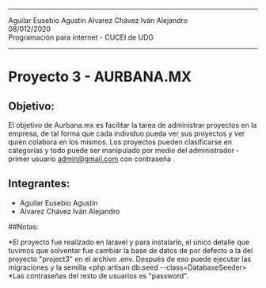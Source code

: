 ***
Aguilar Eusebio Agustín
Alvarez Chávez Iván Alejandro  
08/012/2020  
Programación para internet - CUCEI de UDG
***

# Proyecto 3 - AURBANA.MX

## Objetivo:

El objetivo de Aurbana.mx es facilitar la tarea de administrar proyectos en la empresa, de tal forma que cada individuo
pueda ver sus proyectos y ver quién colabora en los mismos. Los proyectos pueden clasificarse en categorías y todo puede ser
manipulado por medio del administrador - primer usuario <admin@gmail.com> con contraseña <admin>.

## Integrantes:

* Aguilar Eusebio Agustín
* Alvarez Chávez Iván Alejandro  


##Notas:

*El proyecto fue realizado en laravel y para instalarlo, el único detalle que tuvimos que solventar fue
cambiar la base de datos de por defecto a la del proyecto "project3" en el archivo .env. Después de eso puede ejecutar las migraciones
y la semilla <php artisan db:seed --class=DatabaseSeeder>
*Las contraseñas del resto de usuarios es "password".
